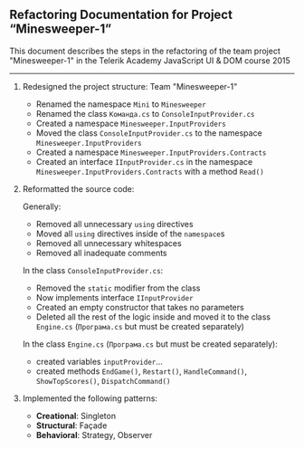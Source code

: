 ﻿Refactoring Documentation for Project “Minesweeper-1”
------------------------------------------------------
This document describes the steps in the refactoring of the team project "Minesweeper-1" 
in the Telerik Academy JavaScript UI & DOM course 2015

------------------------------------------------------
1. Redesigned the project structure: Team "Minesweeper-1"
	- Renamed the namespace `Mini` to `Minesweeper`
	- Renamed the class `Команда.cs` to `ConsoleInputProvider.cs`
	- Created a namespace `Minesweeper.InputProviders`
	- Moved the class `ConsoleInputProvider.cs` to the namespace `Minesweeper.InputProviders`
	- Created a namespace `Minesweeper.InputProviders.Contracts`
	- Created an interface `IInputProvider.cs` in the namespace `Minesweeper.InputProviders.Contracts` with a method `Read()`

2. Reformatted the source code:

    Generally:
	- Removed all unnecessary `using` directives
	- Moved all `using` directives inside of the `namespace`s
	- Removed all unnecessary whitespaces
	- Removed all inadequate comments

    In the class `ConsoleInputProvider.cs`:
	- Removed the `static` modifier from the class
	- Now implements interface `IInputProvider`
	- Created an empty constructor that takes no parameters
	- Deleted all the rest of the logic inside and moved it to the class `Engine.cs` (`Програма.cs` but must be created separately)

    In the class `Engine.cs` (`Програма.cs` but must be created separately):
	- created variables `inputProvider`...
	- created methods `EndGame()`, `Restart()`, `HandleCommand()`, `ShowTopScores()`, `DispatchCommand()`

3. Implemented the following patterns:
   - **Creational**: Singleton
   - **Structural**: Façade
   - **Behavioral**: Strategy, Observer